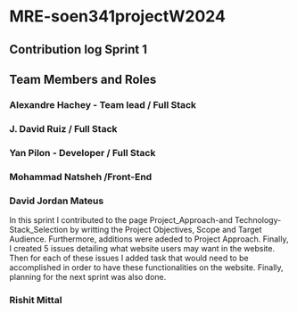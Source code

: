 # MRE-soen341projectW2024
## Contribution log Sprint 1

## Team Members and Roles

### Alexandre Hachey - Team lead / Full Stack



### J. David Ruiz / Full Stack



### Yan Pilon - Developer / Full Stack



### Mohammad Natsheh /Front-End



### David Jordan Mateus
In this sprint I contributed to the page Project_Approach-and Technology-Stack_Selection by writting the Project Objectives, Scope and Target Audience. Furthermore, additions were adeded to Project Approach. Finally, I created 5 issues detailing what website users may want in the website. Then for each of these issues I added task that would need to be accomplished in order to have these functionalities on the website. Finally, planning for the next sprint was also done.

### Rishit Mittal

